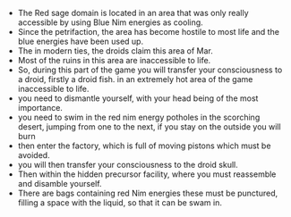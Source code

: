* The Red sage domain is located in an area that was only really accessible by using Blue Nim energies as cooling.
* Since the petrifaction, the area has become hostile to most life and the blue energies have been used up.
* The in modern ties, the droids claim this area of Mar.
* Most of the ruins in this area are inaccessible to life.
* So, during this part of the game you will transfer your consciousness to a droid, firstly a droid fish. in an extremely hot area of the game inaccessible to life.
* you need to dismantle yourself, with your head being of the most importance.
* you need to swim in the red nim energy potholes in the scorching desert, jumping from one to the next, if you stay on the outside you will burn
* then enter the factory, which is full of moving pistons which must be avoided.
* you will then transfer your consciousness to the droid skull.
* Then within the hidden precursor facility, where you must reassemble and disamble yourself.
* There are bags containing red Nim energies these must be punctured, filling a space with the liquid, so that it can be swam in.